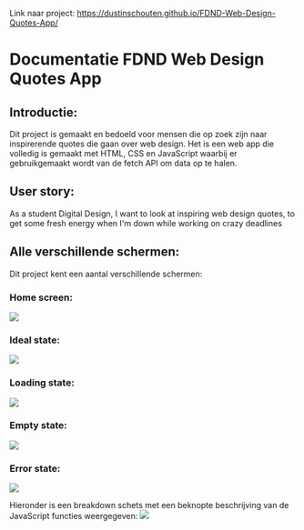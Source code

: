 Link naar project: https://dustinschouten.github.io/FDND-Web-Design-Quotes-App/

# Documentatie FDND Web Design Quotes App

## Introductie:
Dit project is gemaakt en bedoeld voor mensen die op zoek zijn naar inspirerende quotes die gaan over web design. Het is een web app die volledig is gemaakt met HTML, CSS en JavaScript waarbij er gebruikgemaakt wordt van de fetch API om data op te halen.

## User story: 
As a student Digital Design, I want to look at inspiring web design quotes, to get some fresh energy when I'm down while working on crazy deadlines

## Alle verschillende schermen:
Dit project kent een aantal verschillende schermen:

### Home screen:
![](Projectbeschrijving_images/home_screen.png)

### Ideal state:
![](Projectbeschrijving_images/ideal_state.png)

### Loading state:
![](Projectbeschrijving_images/loading_state.png)

### Empty state:
![](Projectbeschrijving_images/empty_state.png)

### Error state:
![](Projectbeschrijving_images/error_state.png)

Hieronder is een breakdown schets met een beknopte beschrijving van de JavaScript functies weergegeven:
![](Projectbeschrijving_images/javascript_breakdown.png)
